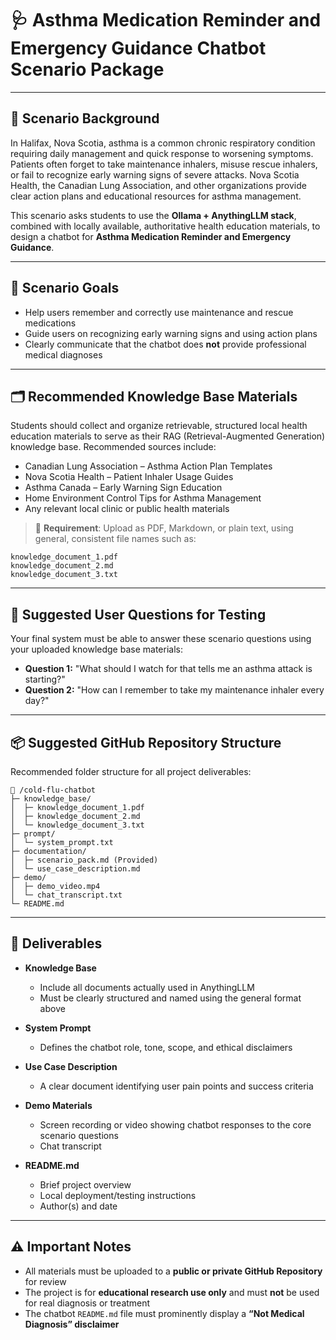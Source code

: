 # 🩺 Asthma Medication Reminder and Emergency Guidance Chatbot Scenario Package

---

## 📖 Scenario Background

In Halifax, Nova Scotia, asthma is a common chronic respiratory condition requiring daily management and quick response to worsening symptoms. Patients often forget to take maintenance inhalers, misuse rescue inhalers, or fail to recognize early warning signs of severe attacks. Nova Scotia Health, the Canadian Lung Association, and other organizations provide clear action plans and educational resources for asthma management.

This scenario asks students to use the **Ollama + AnythingLLM stack**, combined with locally available, authoritative health education materials, to design a chatbot for **Asthma Medication Reminder and Emergency Guidance**.

---

## 🎯 Scenario Goals

- Help users remember and correctly use maintenance and rescue medications  
- Guide users on recognizing early warning signs and using action plans  
- Clearly communicate that the chatbot does **not** provide professional medical diagnoses  

---

## 🗂 Recommended Knowledge Base Materials

Students should collect and organize retrievable, structured local health education materials to serve as their RAG (Retrieval-Augmented Generation) knowledge base. Recommended sources include:

- Canadian Lung Association – Asthma Action Plan Templates  
- Nova Scotia Health – Patient Inhaler Usage Guides  
- Asthma Canada – Early Warning Sign Education  
- Home Environment Control Tips for Asthma Management  
- Any relevant local clinic or public health materials  

> 📌 **Requirement**: Upload as PDF, Markdown, or plain text, using general, consistent file names such as:
```
knowledge_document_1.pdf
knowledge_document_2.md
knowledge_document_3.txt
```

---

## 🎯 Suggested User Questions for Testing

Your final system must be able to answer these scenario questions using your uploaded knowledge base materials:

- **Question 1:** "What should I watch for that tells me an asthma attack is starting?"  
- **Question 2:** "How can I remember to take my maintenance inhaler every day?"

---

## 📦 Suggested GitHub Repository Structure

Recommended folder structure for all project deliverables:

```
📂 /cold-flu-chatbot 
├─ knowledge_base/ 
│  ├─ knowledge_document_1.pdf 
│  ├─ knowledge_document_2.md 
│  └─ knowledge_document_3.txt 
├─ prompt/ 
│  └─ system_prompt.txt 
├─ documentation/ 
│  ├─ scenario_pack.md (Provided) 
│  └─ use_case_description.md 
├─ demo/ 
│  ├─ demo_video.mp4 
│  └─ chat_transcript.txt 
└─ README.md 
```

---

## 📑 Deliverables

- **Knowledge Base**
  - Include all documents actually used in AnythingLLM
  - Must be clearly structured and named using the general format above

- **System Prompt**
  - Defines the chatbot role, tone, scope, and ethical disclaimers

- **Use Case Description**
  - A clear document identifying user pain points and success criteria

- **Demo Materials**
  - Screen recording or video showing chatbot responses to the core scenario questions
  - Chat transcript

- **README.md**
  - Brief project overview
  - Local deployment/testing instructions
  - Author(s) and date

---

## ⚠ Important Notes

- All materials must be uploaded to a **public or private GitHub Repository** for review  
- The project is for **educational research use only** and must **not** be used for real diagnosis or treatment  
- The chatbot `README.md` file must prominently display a **“Not Medical Diagnosis” disclaimer**  
